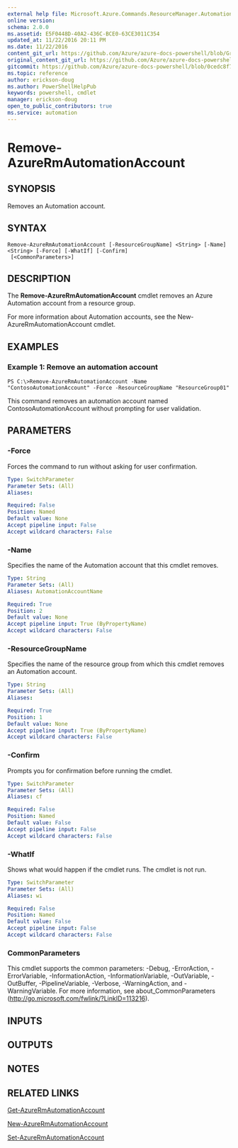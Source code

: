 ```yaml
---
external help file: Microsoft.Azure.Commands.ResourceManager.Automation.dll-Help.xml
online version:
schema: 2.0.0
ms.assetid: E5F0448D-40A2-436C-BCE0-63CE3011C354
updated_at: 11/22/2016 20:11 PM
ms.date: 11/22/2016
content_git_url: https://github.com/Azure/azure-docs-powershell/blob/Graham71305/azureps-cmdlets-docs/ResourceManager/AzureRM.Automation/v2.1.0/Remove-AzureRmAutomationAccount.md
original_content_git_url: https://github.com/Azure/azure-docs-powershell/blob/Graham71305/azureps-cmdlets-docs/ResourceManager/AzureRM.Automation/v2.1.0/Remove-AzureRmAutomationAccount.md
gitcommit: https://github.com/Azure/azure-docs-powershell/blob/0cedc8f73bc96cf5ac4c69144e17b3de601fd3cc
ms.topic: reference
author: erickson-doug
ms.author: PowerShellHelpPub
keywords: powershell, cmdlet
manager: erickson-doug
open_to_public_contributors: true
ms.service: automation
---
```


# Remove-AzureRmAutomationAccount

## SYNOPSIS
Removes an Automation account.

## SYNTAX

```
Remove-AzureRmAutomationAccount [-ResourceGroupName] <String> [-Name] <String> [-Force] [-WhatIf] [-Confirm]
 [<CommonParameters>]
```

## DESCRIPTION
The **Remove-AzureRmAutomationAccount** cmdlet removes an Azure Automation account from a resource group.

For more information about Automation accounts, see the New-AzureRmAutomationAccount cmdlet.

## EXAMPLES

### Example 1: Remove an automation account
```
PS C:\>Remove-AzureRmAutomationAccount -Name "ContosoAutomationAccount" -Force -ResourceGroupName "ResourceGroup01"
```

This command removes an automation account named ContosoAutomationAccount without prompting for user validation.

## PARAMETERS

### -Force
Forces the command to run without asking for user confirmation.

```yaml
Type: SwitchParameter
Parameter Sets: (All)
Aliases: 

Required: False
Position: Named
Default value: None
Accept pipeline input: False
Accept wildcard characters: False
```

### -Name
Specifies the name of the Automation account that this cmdlet removes.

```yaml
Type: String
Parameter Sets: (All)
Aliases: AutomationAccountName

Required: True
Position: 2
Default value: None
Accept pipeline input: True (ByPropertyName)
Accept wildcard characters: False
```

### -ResourceGroupName
Specifies the name of the resource group from which this cmdlet removes an Automation account.

```yaml
Type: String
Parameter Sets: (All)
Aliases: 

Required: True
Position: 1
Default value: None
Accept pipeline input: True (ByPropertyName)
Accept wildcard characters: False
```

### -Confirm
Prompts you for confirmation before running the cmdlet.

```yaml
Type: SwitchParameter
Parameter Sets: (All)
Aliases: cf

Required: False
Position: Named
Default value: False
Accept pipeline input: False
Accept wildcard characters: False
```

### -WhatIf
Shows what would happen if the cmdlet runs.
The cmdlet is not run.

```yaml
Type: SwitchParameter
Parameter Sets: (All)
Aliases: wi

Required: False
Position: Named
Default value: False
Accept pipeline input: False
Accept wildcard characters: False
```

### CommonParameters
This cmdlet supports the common parameters: -Debug, -ErrorAction, -ErrorVariable, -InformationAction, -InformationVariable, -OutVariable, -OutBuffer, -PipelineVariable, -Verbose, -WarningAction, and -WarningVariable. For more information, see about_CommonParameters (http://go.microsoft.com/fwlink/?LinkID=113216).

## INPUTS

## OUTPUTS

## NOTES

## RELATED LINKS

[Get-AzureRmAutomationAccount](./Get-AzureRmAutomationAccount.md)

[New-AzureRmAutomationAccount](./New-AzureRmAutomationAccount.md)

[Set-AzureRmAutomationAccount](./Set-AzureRmAutomationAccount.md)


